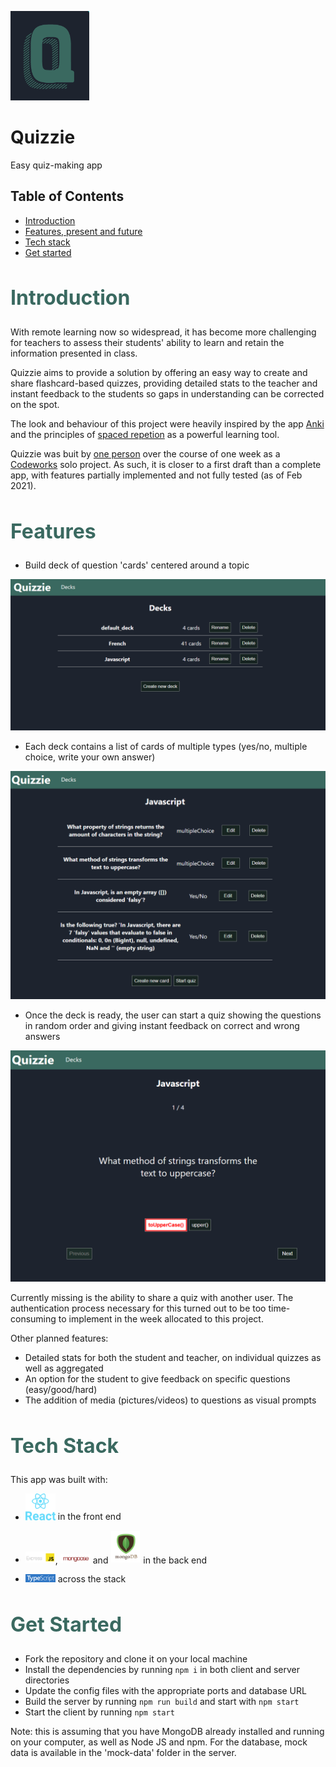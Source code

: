 <img src="./readme-assets/logo.png"  width="25%"
alt="Quizzie Logo"/>
# **Quizzie**
Easy quiz-making app

## **Table of Contents**
* [Introduction](#introduction)
* [Features, present and future](#features)
* [Tech stack](#tech)
* [Get started](#getstarted)

<a name="introduction"></a>
<h2 style="font-size: 2rem; font-weight: bold; color:#3A6960">Introduction</h2>

With remote learning now so widespread, it has become more challenging for teachers to assess their students' ability to learn and retain the information presented in class.

Quizzie aims to provide a solution by offering an easy way to create and share flashcard-based quizzes, providing detailed stats to the teacher and instant feedback to the students so gaps in understanding can be corrected on the spot.

The look and behaviour of this project were heavily inspired by the app [Anki](https://apps.ankiweb.net/) and the principles of [spaced repetion](https://en.wikipedia.org/wiki/Spaced_repetition) as a powerful learning tool.

Quizzie was buit by [one person](https://github.com/PLejay) over the course of one week as a [Codeworks](https://codeworks.me/) solo project. As such, it is closer to a first draft than a complete app, with features partially implemented and not fully tested (as of Feb 2021).

<a name="features"></a>
<h2 style="font-size: 2rem; font-weight: bold; color:#3A6960">Features</h2>

- Build deck of question 'cards' centered around a topic

<img src="./readme-assets/screenshot-decks.png" alt="Deck View"/>


- Each deck contains a list of cards of multiple types (yes/no, multiple choice, write your own answer)

<img src="./readme-assets/screenshot-cards.png" alt="Cards View"/>

- Once the deck is ready, the user can start a quiz showing the questions in random order and giving instant feedback on correct and wrong answers

<img src="./readme-assets/screenshot-quiz.png" alt="Quiz View"/>


Currently missing is the ability to share a quiz with another user. The authentication process necessary for this turned out to be too time-consuming to implement in the week allocated to this project.

Other planned features:
- Detailed stats for both the student and teacher, on individual quizzes as well as aggregated
- An option for the student to give feedback on specific questions (easy/good/hard)
- The addition of media (pictures/videos) to questions as visual prompts


<a name="tech"></a>
<h2 style="font-size: 2rem; font-weight: bold; color:#3A6960">Tech Stack</h2>

This app was built with:

- <img src="./readme-assets/logo-react.png"  width="10%" alt="React Logo"/> in the front end

- <img src="./readme-assets/logo-express.png"  width="10%" alt="React Logo"/>, <img src="./readme-assets/logo-mongoose.png"  width="10%" alt="React Logo"/> and <img src="./readme-assets/logo-mongodb.png"  width="10%" alt="React Logo"/>  in the back end

- <img src="./readme-assets/logo-typescript-long.png"  width="10%" alt="React Logo"/> across the stack

<a name="getstarted"></a>
<h2 style="font-size: 2rem; font-weight: bold; color:#3A6960">Get Started</h2>

- Fork the repository and clone it on your local machine
- Install the dependencies by running `npm i` in both client and server directories
- Update the config files with the appropriate ports and database URL
- Build the server by running `npm run build` and start with `npm start`
- Start the client by running `npm start`

Note: this is assuming that you have MongoDB already installed and running on your computer, as well as Node JS and npm. For the database, mock data is available in the 'mock-data' folder in the server.